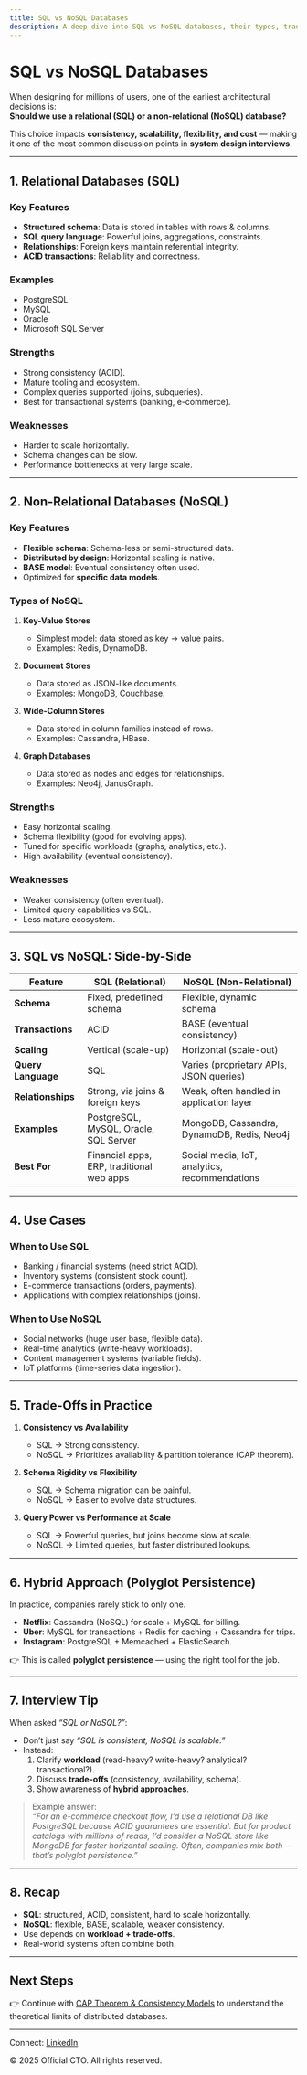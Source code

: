```yaml
---
title: SQL vs NoSQL Databases
description: A deep dive into SQL vs NoSQL databases, their types, trade-offs, use cases, and how to choose the right one for system design interviews and real-world applications.
---
```


# SQL vs NoSQL Databases

When designing for millions of users, one of the earliest architectural decisions is:  
**Should we use a relational (SQL) or a non-relational (NoSQL) database?**

This choice impacts **consistency, scalability, flexibility, and cost** — making it one of the most common discussion points in **system design interviews**.

---

## 1. Relational Databases (SQL)

### Key Features
- **Structured schema**: Data is stored in tables with rows & columns.  
- **SQL query language**: Powerful joins, aggregations, constraints.  
- **Relationships**: Foreign keys maintain referential integrity.  
- **ACID transactions**: Reliability and correctness.

### Examples
- PostgreSQL  
- MySQL  
- Oracle  
- Microsoft SQL Server  

### Strengths
- Strong consistency (ACID).  
- Mature tooling and ecosystem.  
- Complex queries supported (joins, subqueries).  
- Best for transactional systems (banking, e-commerce).  

### Weaknesses
- Harder to scale horizontally.  
- Schema changes can be slow.  
- Performance bottlenecks at very large scale.  

---

## 2. Non-Relational Databases (NoSQL)

### Key Features
- **Flexible schema**: Schema-less or semi-structured data.  
- **Distributed by design**: Horizontal scaling is native.  
- **BASE model**: Eventual consistency often used.  
- Optimized for **specific data models**.

### Types of NoSQL
1. **Key-Value Stores**  
   - Simplest model: data stored as key → value pairs.  
   - Examples: Redis, DynamoDB.  

2. **Document Stores**  
   - Data stored as JSON-like documents.  
   - Examples: MongoDB, Couchbase.  

3. **Wide-Column Stores**  
   - Data stored in column families instead of rows.  
   - Examples: Cassandra, HBase.  

4. **Graph Databases**  
   - Data stored as nodes and edges for relationships.  
   - Examples: Neo4j, JanusGraph.  

### Strengths
- Easy horizontal scaling.  
- Schema flexibility (good for evolving apps).  
- Tuned for specific workloads (graphs, analytics, etc.).  
- High availability (eventual consistency).  

### Weaknesses
- Weaker consistency (often eventual).  
- Limited query capabilities vs SQL.  
- Less mature ecosystem.  

---

## 3. SQL vs NoSQL: Side-by-Side

| Feature                  | SQL (Relational)                             | NoSQL (Non-Relational)                     |
|--------------------------|-----------------------------------------------|--------------------------------------------|
| **Schema**               | Fixed, predefined schema                      | Flexible, dynamic schema                   |
| **Transactions**         | ACID                                          | BASE (eventual consistency)                |
| **Scaling**              | Vertical (scale-up)                           | Horizontal (scale-out)                     |
| **Query Language**       | SQL                                           | Varies (proprietary APIs, JSON queries)    |
| **Relationships**        | Strong, via joins & foreign keys              | Weak, often handled in application layer   |
| **Examples**             | PostgreSQL, MySQL, Oracle, SQL Server         | MongoDB, Cassandra, DynamoDB, Redis, Neo4j |
| **Best For**             | Financial apps, ERP, traditional web apps     | Social media, IoT, analytics, recommendations |

---

## 4. Use Cases

### When to Use SQL
- Banking / financial systems (need strict ACID).  
- Inventory systems (consistent stock count).  
- E-commerce transactions (orders, payments).  
- Applications with complex relationships (joins).  

### When to Use NoSQL
- Social networks (huge user base, flexible data).  
- Real-time analytics (write-heavy workloads).  
- Content management systems (variable fields).  
- IoT platforms (time-series data ingestion).  

---

## 5. Trade-Offs in Practice

1. **Consistency vs Availability**  
   - SQL → Strong consistency.  
   - NoSQL → Prioritizes availability & partition tolerance (CAP theorem).  

2. **Schema Rigidity vs Flexibility**  
   - SQL → Schema migration can be painful.  
   - NoSQL → Easier to evolve data structures.  

3. **Query Power vs Performance at Scale**  
   - SQL → Powerful queries, but joins become slow at scale.  
   - NoSQL → Limited queries, but faster distributed lookups.  

---

## 6. Hybrid Approach (Polyglot Persistence)

In practice, companies rarely stick to only one.  
- **Netflix**: Cassandra (NoSQL) for scale + MySQL for billing.  
- **Uber**: MySQL for transactions + Redis for caching + Cassandra for trips.  
- **Instagram**: PostgreSQL + Memcached + ElasticSearch.  

👉 This is called **polyglot persistence** — using the right tool for the job.

---

## 7. Interview Tip

When asked *“SQL or NoSQL?”*:  
- Don’t just say *“SQL is consistent, NoSQL is scalable.”*  
- Instead:  
  1. Clarify **workload** (read-heavy? write-heavy? analytical? transactional?).  
  2. Discuss **trade-offs** (consistency, availability, schema).  
  3. Show awareness of **hybrid approaches**.  

> Example answer:  
> *“For an e-commerce checkout flow, I’d use a relational DB like PostgreSQL because ACID guarantees are essential. But for product catalogs with millions of reads, I’d consider a NoSQL store like MongoDB for faster horizontal scaling. Often, companies mix both — that’s polyglot persistence.”*

---

## 8. Recap

- **SQL**: structured, ACID, consistent, hard to scale horizontally.  
- **NoSQL**: flexible, BASE, scalable, weaker consistency.  
- Use depends on **workload + trade-offs**.  
- Real-world systems often combine both.  

---

## Next Steps
👉 Continue with [CAP Theorem & Consistency Models](/interview-section/database/cap-theorem.md) to understand the theoretical limits of distributed databases.

---

<footer>
  <p>Connect: <a href="https://www.linkedin.com/in/ravi-shankar-a725b0225/">LinkedIn</a></p>
  <p>&copy; 2025 Official CTO. All rights reserved.</p>
</footer>
